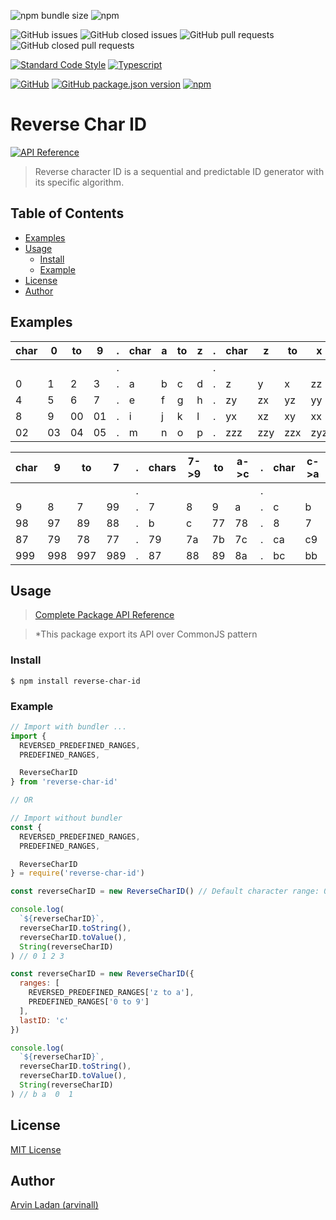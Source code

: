 ![npm bundle size](https://img.shields.io/bundlephobia/min/reverse-char-id)
![npm](https://img.shields.io/npm/dt/reverse-char-id)

![GitHub issues](https://img.shields.io/github/issues-raw/arvinall/reverse-char-id)
![GitHub closed issues](https://img.shields.io/github/issues-closed-raw/arvinall/reverse-char-id)
![GitHub pull requests](https://img.shields.io/github/issues-pr-raw/arvinall/reverse-char-id)
![GitHub closed pull requests](https://img.shields.io/github/issues-pr-closed-raw/arvinall/reverse-char-id)

[![Standard Code Style](https://img.shields.io/static/v1?label=code%20style&message=standard&color=yellow&style=flat)](https://standardjs.com)
[![Typescript](https://img.shields.io/static/v1?label=&message=typescript&color=white&style=flat&logo=typescript)](https://www.typescriptlang.org)

[![GitHub](https://img.shields.io/github/license/arvinall/reverse-char-id)](https://github.com/arvinall/reverse-char-id/blob/main/LICENSE)
[![GitHub package.json version](https://img.shields.io/github/package-json/v/arvinall/reverse-char-id?logo=github)](https://github.com/arvinall/reverse-char-id/releases)
[![npm](https://img.shields.io/npm/v/reverse-char-id?logo=npm)](https://www.npmjs.com/package/reverse-char-id)

# Reverse Char ID
[![API Reference](https://img.shields.io/static/v1?label=&message=API%20Reference&color=grey&style=flat)](https://github.com/arvinall/reverse-char-id/wiki/index)

> Reverse character ID is a sequential and predictable ID generator with its specific algorithm.

## Table of Contents
* [Examples](#examples)
* [Usage](#usage)
  * [Install](#install)
  * [Example](#example)
* [License](#license)
* [Author](#author)

## Examples
|char |  0  | to  |  9  |  .  |char |  a  | to  |  z  |  .  |char |  z  | to  |  x  |
|  -  |  -  |  -  |  -  |  -  |  -  |  -  |  -  |  -  |  -  |  -  |  -  |  -  |  -  |
|     |     |     |     |  .  |     |     |     |     |  .  |     |     |     |     |
|  0  |  1  |  2  |  3  |  .  |  a  |  b  |  c  |  d  |  .  |  z  |  y  |  x  |  zz |
|  4  |  5  |  6  |  7  |  .  |  e  |  f  |  g  |  h  |  .  |  zy |  zx |  yz |  yy |
|  8  |  9  |  00 |  01 |  .  |  i  |  j  |  k  |  l  |  .  |  yx |  xz |  xy |  xx |
|  02 |  03 |  04 |  05 |  .  |  m  |  n  |  o  |  p  |  .  |  zzz|  zzy|  zzx|  zyz|

|char |  9  | to  |  7  |  .  |chars| 7->9| to  | a->c|  .  |char | c->a| to  | 9->7|
|  -  |  -  |  -  |  -  |  -  |  -  |  -  |  -  |  -  |  -  |  -  |  -  |  -  |  -  |
|     |     |     |     |  .  |     |     |     |     |  .  |     |     |     |     |
|  9  |  8  |  7  |  99 |  .  |  7  |  8  |  9  |  a  |  .  |  c  |  b  |  a  |  9  |
|  98 |  97 |  89 |  88 |  .  |  b  |  c  | 77  |  78 |  .  |  8  |  7  |  cc |  cb |
|  87 |  79 |  78 |  77 |  .  |  79 |  7a |  7b |  7c |  .  |  ca |  c9 |  c8 |  c7 |
|  999|  998|  997|  989|  .  |  87 |  88 |  89 |  8a |  .  |  bc |  bb |  ba |  b9 |

## Usage
> [Complete Package API Reference](https://github.com/arvinall/reverse-char-id/wiki/index)

> *This package export its API over CommonJS pattern

### Install
```shell
$ npm install reverse-char-id
```

### Example
```typescript
// Import with bundler ...
import {
  REVERSED_PREDEFINED_RANGES,
  PREDEFINED_RANGES,

  ReverseCharID
} from 'reverse-char-id'

// OR

// Import without bundler
const {
  REVERSED_PREDEFINED_RANGES,
  PREDEFINED_RANGES,

  ReverseCharID
} = require('reverse-char-id')
```

```javascript
const reverseCharID = new ReverseCharID() // Default character range: 0 to 9

console.log(
  `${reverseCharID}`,
  reverseCharID.toString(),
  reverseCharID.toValue(),
  String(reverseCharID)
) // 0 1 2 3
```

```javascript
const reverseCharID = new ReverseCharID({
  ranges: [
    REVERSED_PREDEFINED_RANGES['z to a'],
    PREDEFINED_RANGES['0 to 9']
  ],
  lastID: 'c'
})

console.log(
  `${reverseCharID}`,
  reverseCharID.toString(),
  reverseCharID.toValue(),
  String(reverseCharID)
) // b a  0  1
```

## License
[MIT License](https://github.com/arvinall/reverse-char-id/blob/main/LICENSE)

## Author
[Arvin Ladan (arvinall)](https://github.com/arvinall)
